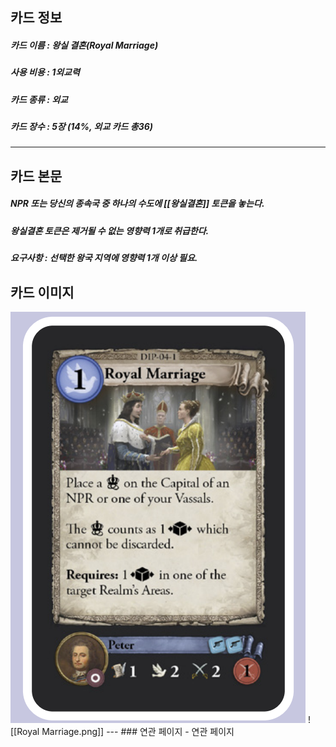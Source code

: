 ## 카드 정보
##### 카드 이름 : 왕실 결혼(Royal Marriage)
##### 사용 비용 : 1외교력
##### 카드 종류 : 외교
##### 카드 장수 : 5장 (14%, 외교 카드 총36)
---
## 카드 본문
##### NPR 또는 당신의 종속국 중 하나의 수도에 [[왕실결혼]] 토큰을 놓는다.
##### 왕실결혼 토큰은 제거될 수 없는 영향력 1개로 취급한다.
##### *요구사항* : 선택한 왕국 지역에 영향력 1개 이상 필요.
## 카드 이미지
<img src="\Assets\Royal Marriage.png"/>
![[Royal Marriage.png]]
--- 
### 연관 페이지
- 연관 페이지
